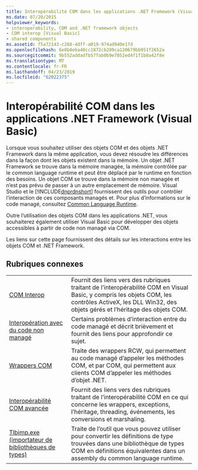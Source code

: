 ```yaml
---
title: Interopérabilité COM dans les applications .NET Framework (Visual Basic)
ms.date: 07/20/2015
helpviewer_keywords:
- interoperability, COM and .NET framework objects
- COM interop [Visual Basic]
- shared components
ms.assetid: f5a72143-c268-4dff-a019-974ad940e17d
ms.openlocfilehash: 6e8b4eba40cc1872cb289ca120679bb951f2652a
ms.sourcegitcommit: 9b552addadfb57fab0b9e7852ed4f1f1b8a42f8e
ms.translationtype: MT
ms.contentlocale: fr-FR
ms.lasthandoff: 04/23/2019
ms.locfileid: "62022375"
---
```

# <a name="com-interoperability-in-net-framework-applications-visual-basic"></a>Interopérabilité COM dans les applications .NET Framework (Visual Basic)

Lorsque vous souhaitez utiliser des objets COM et des objets .NET Framework dans la même application, vous devez résoudre les différences dans la façon dont les objets existent dans la mémoire. Un objet .NET Framework se trouve dans la mémoire managée, la mémoire contrôlée par le common language runtime et peut être déplacé par le runtime en fonction des besoins. Un objet COM se trouve dans la mémoire non managée et n’est pas prévu de passer à un autre emplacement de mémoire. Visual Studio et le [!INCLUDE[dnprdnshort](~/includes/dnprdnshort-md.md)] fournissent des outils pour contrôler l’interaction de ces composants managés et. Pour plus d’informations sur le code managé, consultez [Common Language Runtime](../../../standard/clr.md).

Outre l’utilisation des objets COM dans les applications .NET, vous souhaiterez également utiliser Visual Basic pour développer des objets accessibles à partir de code non managé via COM.

Les liens sur cette page fournissent des détails sur les interactions entre les objets COM et .NET Framework.

## <a name="related-sections"></a>Rubriques connexes

| | |
|---------|---------|
| [COM Interop](../../../visual-basic/programming-guide/com-interop/index.md) | Fournit des liens vers des rubriques traitant de l’interopérabilité COM en Visual Basic, y compris les objets COM, les contrôles ActiveX, les DLL Win32, des objets gérés et l’héritage des objets COM. |
| [Interopération avec du code non managé](../../../framework/interop/index.md) | Certains problèmes d’interaction entre du code managé et décrit brièvement et fournit des liens pour approfondir ce sujet. |
| [Wrappers COM](../../../framework/interop/com-wrappers.md) | Traite des wrappers RCW, qui permettent au code managé d’appeler les méthodes COM, et par COM, qui permettent aux clients COM d’appeler les méthodes d’objet .NET. |
| [Interopérabilité COM avancée](../../../framework/interop/index.md) | Fournit des liens vers des rubriques traitant de l’interopérabilité COM en ce qui concerne les wrappers, exceptions, l’héritage, threading, événements, les conversions et marshaling. |
| [Tlbimp.exe (importateur de bibliothèques de types)](../../../framework/tools/tlbimp-exe-type-library-importer.md) | Traite de l’outil que vous pouvez utiliser pour convertir les définitions de type trouvées dans une bibliothèque de types COM en définitions équivalentes dans un assembly du common language runtime. |